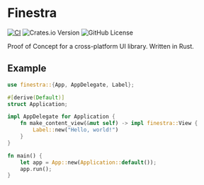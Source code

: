 # Finestra
[![CI](https://github.com/usadson/finestra/actions/workflows/ci.yml/badge.svg)](https://github.com/usadson/finestra/actions/workflows/ci.yml) ![Crates.io Version](https://img.shields.io/crates/v/finestra) ![GitHub License](https://img.shields.io/github/license/usadson/finestra)

Proof of Concept for a cross-platform UI library. Written in Rust.

## Example
```rs
use finestra::{App, AppDelegate, Label};

#[derive(Default)]
struct Application;

impl AppDelegate for Application {
    fn make_content_view(&mut self) -> impl finestra::View {
        Label::new("Hello, world!")
    }
}

fn main() {
    let app = App::new(Application::default());
    app.run();
}
```
